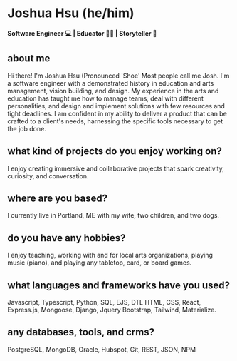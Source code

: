 # Joshua Hsu (he/him) 
<b> Software Engineer 💻 | Educator 👨‍🏫 | Storyteller 📖 </b>

## about me 
Hi there! I'm Joshua Hsu (Pronounced 'Shoe' Most people call me Josh. I'm a software engineer with a demonstrated history in education and arts management, vision building, and design. My experience in the arts and education has taught me how to manage teams, deal with different personalities, and design and implement solutions with few resources and tight deadlines. I am confident in my ability to deliver a product that can be crafted to a client's needs, harnessing the specific tools necessary to get the job done.  

##  what kind of projects do you enjoy working on?
I enjoy creating immersive and collaborative projects that spark creativity, curiosity, and conversation.

##  where are you based?
I currently live in Portland, ME with my wife, two children, and two dogs.

##   do you have any hobbies? 
I enjoy teaching, working with and for local arts organizations, playing music (piano), and playing any tabletop, card, or board games.  

##  what languages and frameworks have you used?
Javascript, Typescript, Python, SQL, EJS, DTL HTML, CSS, React, Express.js, Mongoose, Django, Jquery
Bootstrap, Tailwind, Materialize. 

##  any databases, tools, and crms?
PostgreSQL, MongoDB, Oracle, Hubspot, Git, REST, JSON, NPM
